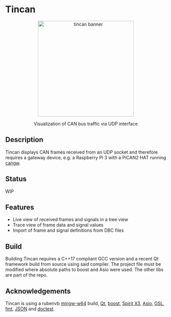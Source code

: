 # Tincan
<p align="center"><img src="https://github.com/mwkpe/tincan/blob/master/tincan.png" alt="tincan banner" width="300"></p>
<p align="center">Visualization of CAN bus traffic via UDP interface</p>

Description
---
Tincan displays CAN frames received from an UDP socket and therefore requires a gateway device, e.g. a Raspberry Pi 3 with a PiCAN2 HAT running [cangw](https://github.com/jwkpeter/cantools).

Status
---
WIP

Features
---
* Live view of received frames and signals in a tree view
* Trace view of frame data and signal values
* Import of frame and signal definitions from DBC files

Build
---
Building Tincan requires a C++17 compliant GCC version and a recent Qt framework build from source using said compiler. The project file must be modified where absolute paths to boost and Asio were used. The other libs are part of the repo.

Acknowledgements
---
Tincan is using a rubenvb [mingw-w64](https://sourceforge.net/projects/mingw-w64/files/Toolchains%20targetting%20Win64/Personal%20Builds/mingw-builds) build, [Qt](http://https://www.qt.io), [boost](http://www.boost.org/), [Spirit X3](http://boost-spirit.com), [Asio](https://think-async.com/), [GSL](https://github.com/Microsoft/GSL), [fmt](https://github.com/fmtlib/fmt), [JSON](https://github.com/nlohmann/json) and [doctest](https://github.com/onqtam/doctest).
